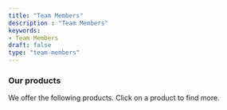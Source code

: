 ```yaml
---
title: "Team Members"
description : "Team Members" 
keywords:
- Team Members
draft: false
type: "team-members"
---
```


### Our products

We offer the following products. Click on a product to find more.